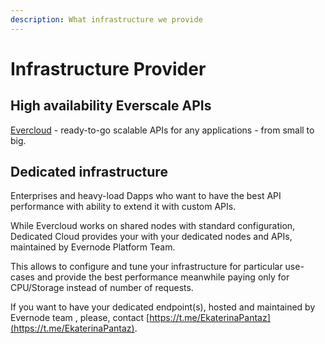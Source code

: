```yaml
---
description: What infrastructure we provide
---
```


# Infrastructure Provider

## High availability Everscale APIs&#x20;

[Evercloud](../../products/evercloud/) - ready-to-go scalable APIs for any applications - from small to big.&#x20;

## Dedicated infrastructure

Enterprises and heavy-load Dapps who want to have the best API performance with ability to extend it with custom APIs.

While Evercloud works on shared nodes with standard configuration, Dedicated Cloud provides your with your dedicated nodes and APIs, maintained by Evernode Platform Team.

This allows to configure and tune your infrastructure for particular use-cases and provide the best performance meanwhile paying only for CPU/Storage instead of number of requests.

If you want to have your dedicated endpoint(s), hosted and maintained by Evernode team , please, contact [https://t.me/EkaterinaPantaz](https://t.me/EkaterinaPantaz).
